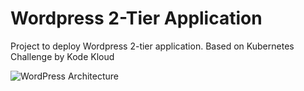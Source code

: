 # Wordpress 2-Tier Application

Project to deploy Wordpress 2-tier application. Based on Kubernetes Challenge by Kode Kloud

![WordPress Architecture](https://user-images.githubusercontent.com/49919835/56605967-f145c400-660d-11e9-9660-b525fcb9bd79.png) 


